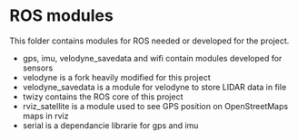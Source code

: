# ROS modules

This folder contains modules for ROS needed or developed for the project.

 * gps, imu, velodyne_savedata and wifi contain modules developed for sensors
 * velodyne is a fork heavily modified for this project
 * velodyne_savedata is a module for velodyne to store LIDAR data in file
 * twizy contains the ROS core of this project
 * rviz_satellite is a module used to see GPS position on OpenStreetMaps maps in rviz
 * serial is a dependancie librarie for gps and imu

